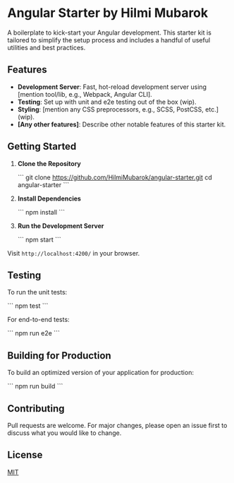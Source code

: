 # Angular Starter by Hilmi Mubarok

A boilerplate to kick-start your Angular development. This starter kit is tailored to simplify the setup process and includes a handful of useful utilities and best practices.

## Features

- **Development Server**: Fast, hot-reload development server using [mention tool/lib, e.g., Webpack, Angular CLI].
- **Testing**: Set up with unit and e2e testing out of the box (wip).
- **Styling**: [mention any CSS preprocessors, e.g., SCSS, PostCSS, etc.] (wip).
- **[Any other features]**: Describe other notable features of this starter kit.

## Getting Started

1. **Clone the Repository**

   \```
   git clone https://github.com/HilmiMubarok/angular-starter.git
   cd angular-starter
   \```

2. **Install Dependencies**

   \```
   npm install
   \```

3. **Run the Development Server**

   \```
   npm start
   \```

Visit `http://localhost:4200/` in your browser.

## Testing

To run the unit tests:

\```
npm test
\```

For end-to-end tests:

\```
npm run e2e
\```

## Building for Production

To build an optimized version of your application for production:

\```
npm run build
\```

## Contributing

Pull requests are welcome. For major changes, please open an issue first to discuss what you would like to change.

## License

[MIT](LICENSE)
